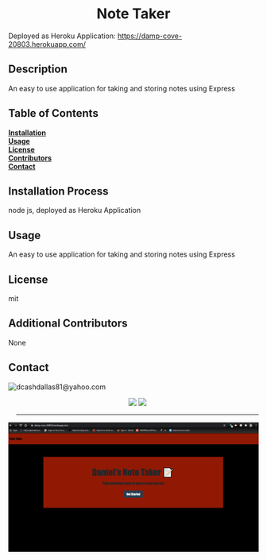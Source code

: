 
<h1 align="center">Note Taker</h1>

Deployed as Heroku Application: https://damp-cove-20803.herokuapp.com/

  ## Description

  An easy to use application for taking and storing notes using Express
  ## Table of Contents<br>
  **[Installation](#Installation)**<br>
  **[Usage](#Usage)**<br>
  **[License](#License)**</br>
  **[Contributors](#Contributors)**<br>
  **[Contact](#Contact)**<br>
  
  ## **Installation Process**<br>  
  node js, deployed as Heroku Application
  ## **Usage**<br>
  An easy to use application for taking and storing notes using Express
  ## **License**<br>
  mit
  ## **Additional Contributors**<br>
  None

  ## **Contact**<br>
  <img src="https://avatars1.githubusercontent.com/u/60990838?v=4" class="profile" align="left" height="80"/>
  dcashdallas81@yahoo.com<br>
  
  <p align="center" margin="35px">
    <a>
      <img src="https://img.shields.io/badge/Author%3A-Daniel%20Cash-red"/></>
    <a>
    <a>
    <img src="https://img.shields.io/badge/Release%20Version%20-1.0-green"/></>
    <a>
    </p>
    <hr>

![Note taker demo gif](https://github.com/dcashdallas/HW-11-NoteTaker/blob/master/Develop/public/assets/notetaker.gif?raw=true)
